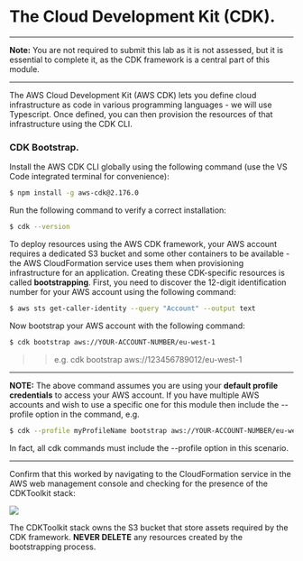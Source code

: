 # The Cloud Development Kit (CDK).

---

**Note:** You are not required to submit this lab as it is not assessed, but it is essential to complete it, as the CDK framework is a central part of this module.

---

The AWS Cloud Development Kit (AWS CDK) lets you define cloud infrastructure as code in various programming languages - we will use Typescript. Once defined, you can then provision the resources of that infrastructure using the CDK CLI.

### CDK Bootstrap.

Install the AWS CDK CLI globally using the following command (use the VS Code integrated terminal for convenience):

```bash
$ npm install -g aws-cdk@2.176.0
```

Run the following command to verify a correct installation:

```bash
$ cdk --version
```

To deploy resources using the AWS CDK framework, your AWS account requires a dedicated S3 bucket and some other containers to be available - the AWS CloudFormation service uses them when provisioning infrastructure for an application. Creating these CDK-specific resources is called **bootstrapping**. First, you need to discover the 12-digit identification number for your AWS account using the following command:

```bash
$ aws sts get-caller-identity --query "Account" --output text
```

Now bootstrap your AWS account with the following command:

```bash
$ cdk bootstrap aws://YOUR-ACCOUNT-NUMBER/eu-west-1
```

> > e.g. cdk bootstrap aws://123456789012/eu-west-1

---

**NOTE:** The above command assumes you are using your **default profile credentials** to access your AWS account. If you have multiple AWS accounts and wish to use a specific one for this module then include the --profile option in the command, e.g.

```bash
$ cdk --profile myProfileName bootstrap aws://YOUR-ACCOUNT-NUMBER/eu-west-1
```

In fact, all cdk commands must include the --profile option in this scenario.

---

Confirm that this worked by navigating to the CloudFormation service in the AWS web management console and checking for the presence of the CDKToolkit stack:

![][boot]

The CDKToolkit stack owns the S3 bucket that store assets required by the CDK framework. **NEVER DELETE** any resources created by the bootstrapping process.

[boot]: ./img/boot.png
[aws]: https://docs.aws.amazon.com/cli/latest/userguide/getting-started-install.html
[docker]: https://docs.docker.com/engine/install/
[desktop]: ./img/desktop.png
